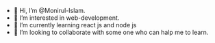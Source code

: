- 👋 Hi, I’m @Monirul-Islam.
- 👀 I’m interested in web-development.
- 🌱 I’m currently learning react js and node js
- 💞️ I’m looking to collaborate with some one who can halp me to learn. 

<!---
Monirul-Islam80/Monirul-Islam80 is a ✨ special ✨ repository because its `README.md` (this file) appears on your GitHub profile.
You can click the Preview link to take a look at your changes.
--->
